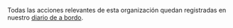 Todas las acciones relevantes de esta organización quedan registradas en nuestro [diario de a bordo](../LOGBOOK.md).